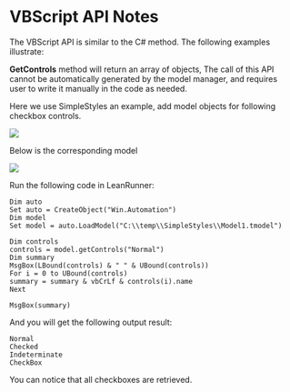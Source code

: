 # VBScript API Notes

The VBScript API is similar to the C\# method. The following examples illustrate:

**GetControls** method will return an array of objects, The call of this API cannot be automatically generated by the model manager, and requires user to write it manually in the code as needed.

Here we use SimpleStyles an example, add model objects for following checkbox controls.

![](https://github.com/cuketest/leanrunner-user-guide-en/tree/e119a10b5bafdad4213817e282a4271dfb9a38bc/assets/checkboxes.png)

Below is the corresponding model

![](https://github.com/cuketest/leanrunner-user-guide-en/tree/e119a10b5bafdad4213817e282a4271dfb9a38bc/assets/checkboxes_model.png)

Run the following code in LeanRunner:

```text
Dim auto
Set auto = CreateObject("Win.Automation")
Dim model
Set model = auto.LoadModel("C:\\temp\\SimpleStyles\\Model1.tmodel")

Dim controls
controls = model.getControls("Normal")
Dim summary
MsgBox(LBound(controls) & " " & UBound(controls))
For i = 0 to UBound(controls)
summary = summary & vbCrLf & controls(i).name
Next

MsgBox(summary)
```

And you will get the following output result:

```text
Normal
Checked
Indeterminate
CheckBox
```

You can notice that all checkboxes are retrieved.

